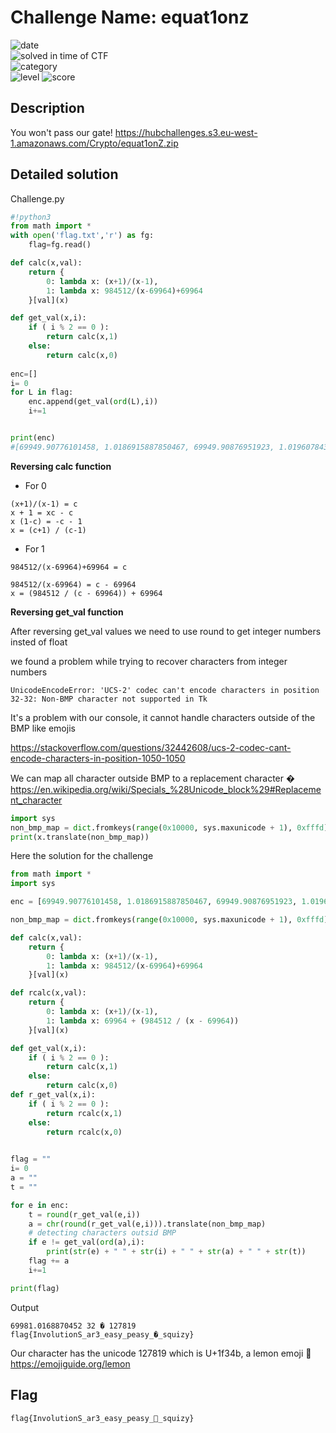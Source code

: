 # Challenge Name: equat1onz

![date](https://img.shields.io/badge/date-18.03.2021-brightgreen.svg)  
![solved in time of CTF](https://img.shields.io/badge/solved-in%20time%20of%20CTF-brightgreen.svg)   
![category](https://img.shields.io/badge/category-Cryptography-blueviolet.svg)   
![level](https://img.shields.io/badge/level-Easy-blue.svg)
![score](https://img.shields.io/badge/score-50-blue.svg)

## Description

You won't pass our gate! https://hubchallenges.s3.eu-west-1.amazonaws.com/Crypto/equat1onZ.zip

## Detailed solution

Challenge.py

```py
#!python3 
from math import *
with open('flag.txt','r') as fg:
	flag=fg.read()

def calc(x,val):
	return {
		0: lambda x: (x+1)/(x-1),
		1: lambda x: 984512/(x-69964)+69964
	}[val](x)

def get_val(x,i):
	if ( i % 2 == 0 ):
		return calc(x,1)
	else:
		return calc(x,0)
	
enc=[]
i= 0
for L in flag:
	enc.append(get_val(ord(L),i))
	i+=1


print(enc)
#[69949.90776101458, 1.0186915887850467, 69949.90876951923, 1.0196078431372548, 69949.90352371817, 1.0277777777777777, 69949.90614710683, 1.017094017094017, 69949.90594534237, 1.0186915887850467, 69949.90473463427, 1.017391304347826, 69949.90715584248, 1.018181818181818, 69949.90614710683, 1.024390243902439, 69949.90917288068, 1.0208333333333333, 69949.90534001432, 1.04, 69949.90917288068, 1.02, 69949.90876951923, 1.0175438596491229, 69949.90392737999, 1.0212765957446808, 69949.90574357212, 1.02, 69949.90876951923, 1.0175438596491229, 69949.90392737999, 1.0212765957446808, 69981.0168870452, 1.0212765957446808, 69949.90513822675, 1.0178571428571428, 69949.90473463427, 1.0192307692307692, 69949.90372555197, 1.0166666666666666, 69949.90312003322, 1.2222222222222223]
```

**Reversing calc function**

- For 0 

```
(x+1)/(x-1) = c
x + 1 = xc - c
x (1-c) = -c - 1 
x = (c+1) / (c-1)
```
- For 1

```
984512/(x-69964)+69964 = c

984512/(x-69964) = c - 69964
x = (984512 / (c - 69964)) + 69964

```

**Reversing get_val function**

After reversing get_val values we need to use round to get integer numbers insted of float

 we found a problem while trying to recover characters from integer numbers

```
UnicodeEncodeError: 'UCS-2' codec can't encode characters in position 32-32: Non-BMP character not supported in Tk
```
It's a problem with our console, it cannot handle  characters outside of the BMP like emojis

https://stackoverflow.com/questions/32442608/ucs-2-codec-cant-encode-characters-in-position-1050-1050

We can map all character outside BMP to a replacement character � https://en.wikipedia.org/wiki/Specials_%28Unicode_block%29#Replacement_character 

```py
import sys
non_bmp_map = dict.fromkeys(range(0x10000, sys.maxunicode + 1), 0xfffd)
print(x.translate(non_bmp_map))
```

Here the solution for the challenge

```py
from math import *
import sys

enc = [69949.90776101458, 1.0186915887850467, 69949.90876951923, 1.0196078431372548, 69949.90352371817, 1.0277777777777777, 69949.90614710683, 1.017094017094017, 69949.90594534237, 1.0186915887850467, 69949.90473463427, 1.017391304347826, 69949.90715584248, 1.018181818181818, 69949.90614710683, 1.024390243902439, 69949.90917288068, 1.0208333333333333, 69949.90534001432, 1.04, 69949.90917288068, 1.02, 69949.90876951923, 1.0175438596491229, 69949.90392737999, 1.0212765957446808, 69949.90574357212, 1.02, 69949.90876951923, 1.0175438596491229, 69949.90392737999, 1.0212765957446808, 69981.0168870452, 1.0212765957446808, 69949.90513822675, 1.0178571428571428, 69949.90473463427, 1.0192307692307692, 69949.90372555197, 1.0166666666666666, 69949.90312003322, 1.2222222222222223]

non_bmp_map = dict.fromkeys(range(0x10000, sys.maxunicode + 1), 0xfffd)

def calc(x,val):
	return {
		0: lambda x: (x+1)/(x-1),
		1: lambda x: 984512/(x-69964)+69964
	}[val](x)

def rcalc(x,val):
	return {
		0: lambda x: (x+1)/(x-1),
		1: lambda x: 69964 + (984512 / (x - 69964))
	}[val](x)

def get_val(x,i):
	if ( i % 2 == 0 ):
		return calc(x,1)
	else:
		return calc(x,0)
def r_get_val(x,i):
	if ( i % 2 == 0 ):
		return rcalc(x,1)
	else:
		return rcalc(x,0)

	
flag = "" 
i= 0
a = ""
t = ""

for e in enc:
    t = round(r_get_val(e,i))
    a = chr(round(r_get_val(e,i))).translate(non_bmp_map)
    # detecting characters outsid BMP
    if e != get_val(ord(a),i):
        print(str(e) + " " + str(i) + " " + str(a) + " " + str(t))
    flag += a
    i+=1

print(flag)

```

Output

```
69981.0168870452 32 � 127819
flag{InvolutionS_ar3_easy_peasy_�_squizy}
```

Our character has the unicode 127819 which is U+1f34b, a lemon emoji 🍋 https://emojiguide.org/lemon

## Flag

```
flag{InvolutionS_ar3_easy_peasy_🍋_squizy}
```
